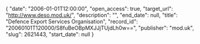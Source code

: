 {
  "date": "2006-01-01T12:00:00", 
  "open_access": true, 
  "target_url": "http://www.deso.mod.uk/", 
  "description": "", 
  "end_date": null, 
  "title": "Defence Export Services Organisation", 
  "record_id": "20060101T120000/S8fuBeOBpMXJJjTUjdLh0w==", 
  "publisher": "mod.uk", 
  "slug": 2621443, 
  "start_date": null
}

